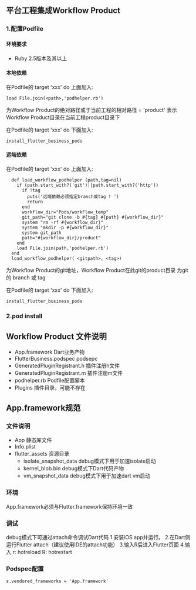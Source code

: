 
## 平台工程集成Workflow Product

### 1.配置Podfile
#### 环境要求
- Ruby 2.5版本及其以上
#### 本地依赖
在Podfile的 target 'xxx' do 上面加入:

    load File.join(<path>,'podhelper.rb')
<path>为Workflow Product的绝对路径或于当前工程的相对路径
<path> = 'product' 表示Workflow Product目录在当前工程product目录下

在Podfile的 target 'xxx' do 下面加入:

    install_flutter_business_pods

#### 远端依赖
在Podfile的 target 'xxx' do 上面加入:

      def load_workflow_podhelper (path,tag=nil)
        if (path.start_with?('git')||path.start_with?('http'))
          if !tag
            puts('远端依赖必须指定branch或tag ! ')
            return
          end
          workflow_dir="Pods/workFlow_temp"
          git_path="git clone -b #{tag} #{path} #{workflow_dir}"
          system "rm -rf #{workflow_dir}"
          system "mkdir -p #{workflow_dir}"
          system git_path
          path="#{workflow_dir}/product"
        end
        load File.join(path,'podhelper.rb')
      end
      load_workflow_podhelper( <gitpath>, <tag>)
<gitpath>为Workflow Product的git地址，Workflow Product在此git的product目录
<tag> 为git的 branch 或 tag

在Podfile的 target 'xxx' do 下面加入:

    install_flutter_business_pods

### 2.pod install

## Workflow Product 文件说明
- App.framework  Dart业务产物
- FlutterBusiness.podspec  podsepc
- GeneratedPluginRegistrant.h  插件注册h文件
- GeneratedPluginRegistrant.m  插件注册m文件
- podhelper.rb  Podfile配置脚本
- Plugins  插件目录，可能不存在

## App.framework规范
### 文件说明
- App           静态库文件
- Info.plist
- flutter_assets 资源目录
  - isolate_snapshot_data  debug模式下用于加速isolate启动
  - kernel_blob.bin  debug模式下Dart代码产物
  - vm_snapshot_data  debug模式下用于加速dart vm启动

### 环境
App.framework必须与Flutter.framework保持环境一致

### 调试
debug模式下可通过attach命令调试Dart代码
  1.安装iOS app并运行。
  2.在Dart侧运行Flutter attach（建议使用IDE的attach功能）
  3.输入R后进入Flutter页面
  4.输入 r: hotreload  R: hotrestart

### Podspec配置
    s.vendored_frameworks = 'App.framework'


